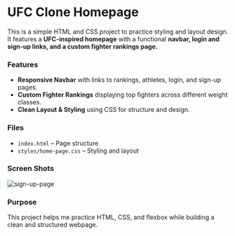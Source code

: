 # UFC Clone Homepage  

This is a simple HTML and CSS project to practice styling and layout design. It features a **UFC-inspired homepage** with a functional **navbar, login and sign-up links, and a custom fighter rankings page.**  

### Features  
- **Responsive Navbar** with links to rankings, athletes, login, and sign-up pages.  
- **Custom Fighter Rankings** displaying top fighters across different weight classes.  
- **Clean Layout & Styling** using CSS for structure and design.  

### Files  
- `index.html` – Page structure  
- `styles/home-page.css` – Styling and layout

### Screen Shots
![sign-up-page](jetbrains://idea/navigate/reference?project=SBA-308-main&path=image%2FScreenshot%202025-03-30%20at%2010.05.47%E2%80%AFPM.png)



### Purpose  
This project helps me practice HTML, CSS, and flexbox while building a clean and structured webpage.
